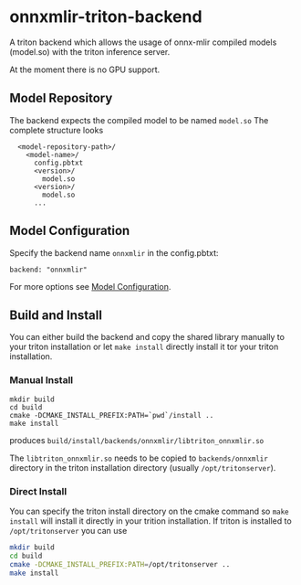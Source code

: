 # onnxmlir-triton-backend

A triton backend which allows the usage of onnx-mlir compiled models (model.so) 
with the triton inference server.

At the moment there is no GPU support.

## Model Repository

The backend expects the compiled model to be named `model.so`
The complete structure looks

```
  <model-repository-path>/
    <model-name>/
      config.pbtxt
      <version>/
        model.so
      <version>/
        model.so
      ...
```

## Model Configuration

Specify the backend name `onnxmlir` in the config.pbtxt:

```
backend: "onnxmlir"
```

For more options see 
[Model Configuration](https://github.com/triton-inference-server/server/blob/main/docs/user_guide/model_configuration.md).

## Build and Install

You can either build the backend and copy the shared library manually to your triton installation
or let `make install` directly install it tor your triton installation.

### Manual Install
```
mkdir build
cd build
cmake -DCMAKE_INSTALL_PREFIX:PATH=`pwd`/install ..
make install
```
produces `build/install/backends/onnxmlir/libtriton_onnxmlir.so`

The `libtriton_onnxmlir.so` needs to be copied to `backends/onnxmlir` directory 
in the triton installation directory (usually `/opt/tritonserver`).

### Direct Install

You can specify the triton install directory on the cmake command
 so `make install` will install it directly in your trition installation.
If triton is installed to `/opt/tritonserver` you can use

```bash
mkdir build
cd build
cmake -DCMAKE_INSTALL_PREFIX:PATH=/opt/tritonserver ..
make install
```


